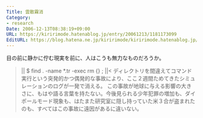 ```yaml
---
Title: 雲散霧消
Category:
- research
Date: 2006-12-13T08:38:19+09:00
URL: https://kiririmode.hatenablog.jp/entry/20061213/1181173099
EditURL: https://blog.hatena.ne.jp/kiririmode/kiririmode.hatenablog.jp/atom/entry/8454420450078217831
---
```


目の前に静かに佇む現実を前に、人はこうも無力なものだろうか。
>||
$ find . -name \*.tr -exec rm {} \;
||<
ディレクトリを間違えてコマンド実行という突発的かつ偶発的な事故により、ここ２週間ためてきたシミュレーションのログが一発で消える。
この事故が地球に与える影響の大きさに、もはや語る言葉を持たない。今後見られる少年犯罪の増加も、ダイポールモード現象も、はたまた研究室に隠し持っていた米３合が盗まれたのも、すべてはこの事故に遠因があるに違いない。

